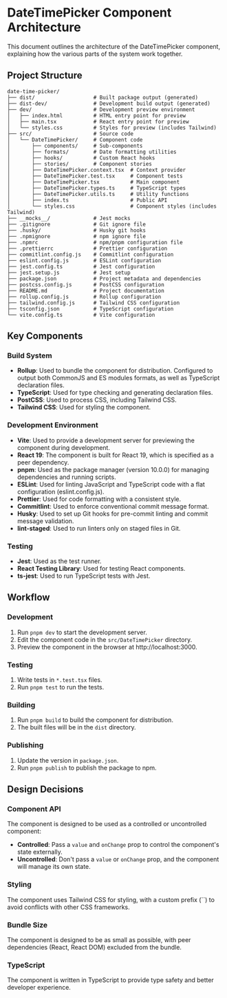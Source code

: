 # DateTimePicker Component Architecture

This document outlines the architecture of the DateTimePicker component, explaining how the various parts of the system work together.

## Project Structure

```
date-time-picker/
├── dist/                   # Built package output (generated)
├── dist-dev/               # Development build output (generated)
├── dev/                    # Development preview environment
│   ├── index.html          # HTML entry point for preview
│   ├── main.tsx            # React entry point for preview
│   └── styles.css          # Styles for preview (includes Tailwind)
├── src/                    # Source code
│   └── DateTimePicker/     # Component code
│       ├── components/     # Sub-components
│       ├── formats/        # Date formatting utilities
│       ├── hooks/          # Custom React hooks
│       ├── stories/        # Component stories
│       ├── DateTimePicker.context.tsx  # Context provider
│       ├── DateTimePicker.test.tsx     # Component tests
│       ├── DateTimePicker.tsx          # Main component
│       ├── DateTimePicker.types.ts     # TypeScript types
│       ├── DateTimePicker.utils.ts     # Utility functions
│       ├── index.ts                    # Public API
│       └── styles.css                  # Component styles (includes Tailwind)
├── __mocks__/              # Jest mocks
├── .gitignore              # Git ignore file
├── .husky/                 # Husky git hooks
├── .npmignore              # npm ignore file
├── .npmrc                  # npm/pnpm configuration file
├── .prettierrc             # Prettier configuration
├── commitlint.config.js    # Commitlint configuration
├── eslint.config.js        # ESLint configuration
├── jest.config.ts          # Jest configuration
├── jest.setup.js           # Jest setup
├── package.json            # Project metadata and dependencies
├── postcss.config.js       # PostCSS configuration
├── README.md               # Project documentation
├── rollup.config.js        # Rollup configuration
├── tailwind.config.js      # Tailwind CSS configuration
├── tsconfig.json           # TypeScript configuration
└── vite.config.ts          # Vite configuration
```

## Key Components

### Build System

- **Rollup**: Used to bundle the component for distribution. Configured to output both CommonJS and ES modules formats, as well as TypeScript declaration files.
- **TypeScript**: Used for type checking and generating declaration files.
- **PostCSS**: Used to process CSS, including Tailwind CSS.
- **Tailwind CSS**: Used for styling the component.

### Development Environment

- **Vite**: Used to provide a development server for previewing the component during development.
- **React 19**: The component is built for React 19, which is specified as a peer dependency.
- **pnpm**: Used as the package manager (version 10.0.0) for managing dependencies and running scripts.
- **ESLint**: Used for linting JavaScript and TypeScript code with a flat configuration (eslint.config.js).
- **Prettier**: Used for code formatting with a consistent style.
- **Commitlint**: Used to enforce conventional commit message format.
- **Husky**: Used to set up Git hooks for pre-commit linting and commit message validation.
- **lint-staged**: Used to run linters only on staged files in Git.

### Testing

- **Jest**: Used as the test runner.
- **React Testing Library**: Used for testing React components.
- **ts-jest**: Used to run TypeScript tests with Jest.

## Workflow

### Development

1. Run `pnpm dev` to start the development server.
2. Edit the component code in the `src/DateTimePicker` directory.
3. Preview the component in the browser at http://localhost:3000.

### Testing

1. Write tests in `*.test.tsx` files.
2. Run `pnpm test` to run the tests.

### Building

1. Run `pnpm build` to build the component for distribution.
2. The built files will be in the `dist` directory.

### Publishing

1. Update the version in `package.json`.
2. Run `pnpm publish` to publish the package to npm.

## Design Decisions

### Component API

The component is designed to be used as a controlled or uncontrolled component:

- **Controlled**: Pass a `value` and `onChange` prop to control the component's state externally.
- **Uncontrolled**: Don't pass a `value` or `onChange` prop, and the component will manage its own state.

### Styling

The component uses Tailwind CSS for styling, with a custom prefix (``) to avoid conflicts with other CSS frameworks.

### Bundle Size

The component is designed to be as small as possible, with peer dependencies (React, React DOM) excluded from the bundle.

### TypeScript

The component is written in TypeScript to provide type safety and better developer experience.
